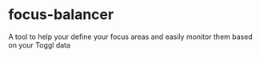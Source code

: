 # focus-balancer
A tool to help your define your focus areas and easily monitor them based on your Toggl data
